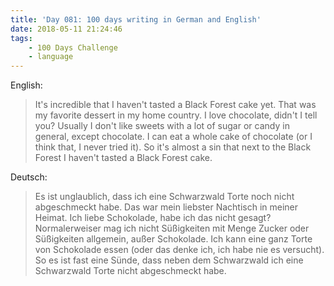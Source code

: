 ```yaml
---
title: 'Day 081: 100 days writing in German and English'
date: 2018-05-11 21:24:46
tags:
    - 100 Days Challenge
    - language
---
```

English:
> It's incredible that I haven't tasted a Black Forest cake yet. That was my favorite dessert in my home country. I love chocolate, didn't I tell you? Usually I don't like sweets with a lot of sugar or candy in general, except chocolate. I can eat a whole cake of chocolate (or I think that, I never tried it). So it's almost a sin that next to the Black Forest I haven't tasted a Black Forest cake.

Deutsch:
> Es ist unglaublich, dass ich eine Schwarzwald Torte noch nicht abgeschmeckt habe. Das war mein liebster Nachtisch in meiner Heimat. Ich liebe Schokolade, habe ich das nicht gesagt? Normalerweiser mag ich nicht Süßigkeiten mit Menge Zucker oder Süßigkeiten allgemein, außer Schokolade. Ich kann eine ganz Torte von Schokolade essen (oder das denke ich, ich habe nie es versucht). So es ist fast eine Sünde, dass neben dem Schwarzwald ich eine Schwarzwald Torte nicht abgeschmeckt habe.